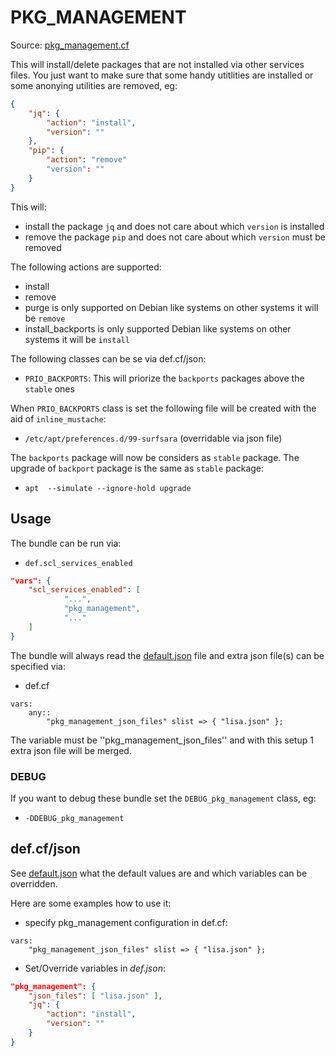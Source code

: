# PKG_MANAGEMENT

Source: [pkg_management.cf](/services/pkg_management.cf)


This will install/delete packages that are not installed via other services files. You just want to make sure that some handy
utitlities are installed or some anonying utilities are removed, eg:
```json
{
    "jq": {
        "action": "install",
        "version": ""
    },
    "pip": {
        "action": "remove"
        "version": ""
    }
}
```

This will:
  * install the package `jq` and does not care about which `version` is installed
  * remove the package `pip` and does not care about which `version` must be removed

The following actions are supported:
 * install
 * remove
 * purge is only supported on Debian like systems on other systems it will be `remove`
 * install_backports is only supported Debian like systems on other systems it will be `install`


The following classes can be se via def.cf/json:
 * `PRIO_BACKPORTS`: This will priorize the `backports` packages above the `stable` ones

When `PRIO_BACKPORTS` class is set the following file will be created with the aid of
`inline_mustache`:
  * `/etc/apt/preferences.d/99-surfsara` (overridable via json file)

The `backports` package will now be considers as `stable` package. The upgrade of `backport`
package is the same as `stable` package:
 * `apt  --simulate --ignore-hold upgrade`

## Usage

The bundle can be run via:
 * `def.scl_services_enabled`
```json
"vars": {
    "scl_services_enabled": [
            "...",
            "pkg_management",
            "..."
    ]
}
```

The bundle will always read the [default.json](/templates/pkg_management/json/default.json) file
and extra json file(s) can be specified via:
 * def.cf
```
vars:
    any::
        "pkg_management_json_files" slist => { "lisa.json" };
```

The variable must be ''pkg_management_json_files'' and with this setup 1 extra json file will be  merged.

### DEBUG

If you want to debug these bundle set the `DEBUG_pkg_management` class, eg:
 * `-DDEBUG_pkg_management`

##  def.cf/json

See [default.json](/templates/pkg_management/json/default.json) what the default values are and
which variables can be overridden.

Here are some examples how to use it:
 * specify pkg_management configuration in def.cf:
```
vars:
    "pkg_management_json_files" slist => { "lisa.json" };
```

 * Set/Override variables in *def.json*:
```json
"pkg_management": {
    "json_files": [ "lisa.json" ],
    "jq": {
        "action": "install",
        "version": ""
    }
}
```
